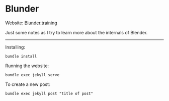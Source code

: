 # Blunder

Website: <a href="Blunder.training"> Blunder.training </a> 

Just some notes as I try to learn more about the internals of Blender.



---

Installing: 
```
bundle install
```

Running the website:

```
bundle exec jekyll serve
```

To create a new post:

```
bundle exec jekyll post "title of post"
```
